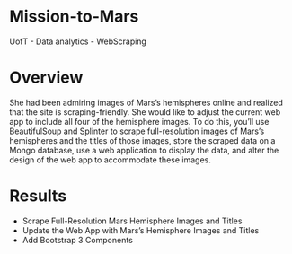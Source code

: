 # Mission-to-Mars
UofT - Data analytics - WebScraping

# Overview
She had been admiring images of Mars’s hemispheres online and realized that the site is scraping-friendly. She would like to adjust the current web app to include all four of the hemisphere images. To do this, you’ll use BeautifulSoup and Splinter to scrape full-resolution images of Mars’s hemispheres and the titles of those images, store the scraped data on a Mongo database, use a web application to display the data, and alter the design of the web app to accommodate these images.

# Results
* Scrape Full-Resolution Mars Hemisphere Images and Titles<br>
* Update the Web App with Mars’s Hemisphere Images and Titles<br>
* Add Bootstrap 3 Components


